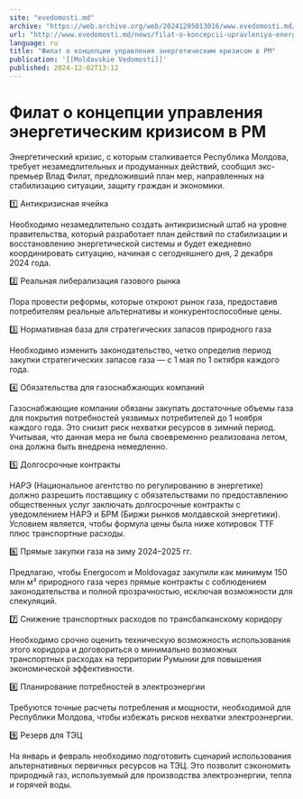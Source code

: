 ```yaml
---
site: "evedomosti.md"
archive: "https://web.archive.org/web/20241205013016/www.evedomosti.md/news/filat-o-koncepcii-upravleniya-energeticheskim-krizisom-v-rm"
url: "http://www.evedomosti.md/news/filat-o-koncepcii-upravleniya-energeticheskim-krizisom-v-rm"
language: ru
title: "Филат о концепции управления энергетическим кризисом в РМ"
publication: '[[Moldavskie Vedomosti]]'
published: 2024-12-02T13:12
---
```


# Филат о концепции управления энергетическим кризисом в РМ

Энергетический кризис, с которым сталкивается Республика Молдова, требует незамедлительных и продуманных действий, сообщил экс-премьер Влад Филат, предложивший план мер, направленных на стабилизацию ситуации, защиту граждан и экономики.

1️⃣ Антикризисная ячейка

Необходимо незамедлительно создать антикризисный штаб на уровне правительства, который разработает план действий по стабилизации и восстановлению энергетической системы и будет ежедневно координировать ситуацию, начиная с сегодняшнего дня, 2 декабря 2024 года.

2️⃣ Реальная либерализация газового рынка

Пора провести реформы, которые откроют рынок газа, предоставив потребителям реальные альтернативы и конкурентоспособные цены.

3️⃣ Нормативная база для стратегических запасов природного газа

Необходимо изменить законодательство, четко определив период закупки стратегических запасов газа — с 1 мая по 1 октября каждого года.

4️⃣ Обязательства для газоснабжающих компаний

Газоснабжающие компании обязаны закупать достаточные объемы газа для покрытия потребностей уязвимых потребителей до 1 ноября каждого года. Это снизит риск нехватки ресурсов в зимний период. Учитывая, что данная мера не была своевременно реализована летом, она должна быть внедрена немедленно.

5️⃣ Долгосрочные контракты

НАРЭ (Национальное агентство по регулированию в энергетике) должно разрешить поставщику с обязательствами по предоставлению общественных услуг заключать долгосрочные контракты с уведомлением НАРЭ и БРМ (Биржи рынков молдавской энергетики). Условием является, чтобы формула цены была ниже котировок TTF плюс транспортные расходы.

6️⃣ Прямые закупки газа на зиму 2024–2025 гг.

Предлагаю, чтобы Energocom и Moldovagaz закупили как минимум 150 млн м³ природного газа через прямые контракты с соблюдением законодательства и полной прозрачностью, исключая возможности для спекуляций.

7️⃣ Снижение транспортных расходов по трансбалканскому коридору

Необходимо срочно оценить техническую возможность использования этого коридора и договориться о минимально возможных транспортных расходах на территории Румынии для повышения экономической эффективности.

8️⃣ Планирование потребностей в электроэнергии

Требуются точные расчеты потребления и мощности, необходимой для Республики Молдова, чтобы избежать рисков нехватки электроэнергии.

9️⃣ Резерв для ТЭЦ

На январь и февраль необходимо подготовить сценарий использования альтернативных первичных ресурсов на ТЭЦ. Это позволит сэкономить природный газ, используемый для производства электроэнергии, тепла и горячей воды.